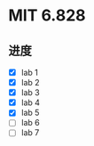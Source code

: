 # MIT 6.828

## 进度

- [x] lab 1
- [x] lab 2
- [x] lab 3
- [x] lab 4
- [x] lab 5
- [ ] lab 6
- [ ] lab 7
